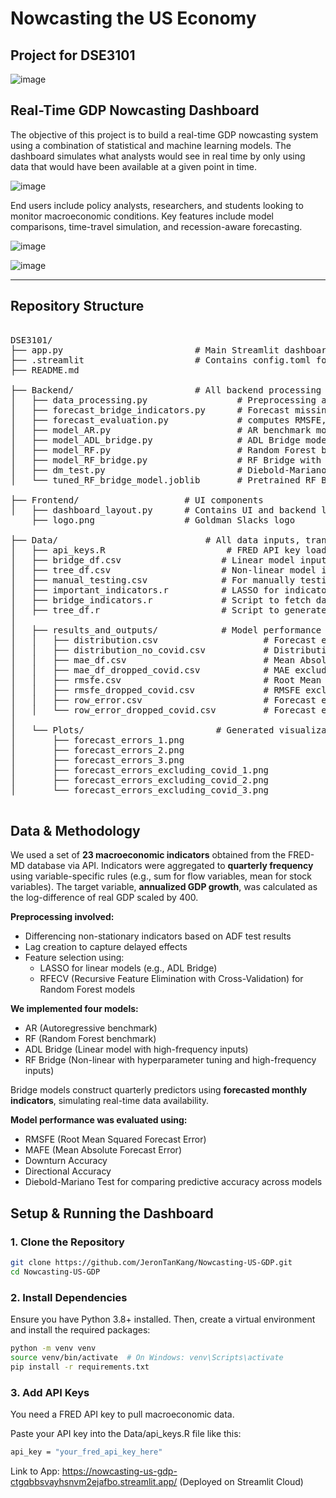 # Nowcasting the US Economy
## Project for DSE3101
![image](https://github.com/user-attachments/assets/459c00b8-4c09-434e-a159-74884583045b)
## Real-Time GDP Nowcasting Dashboard

The objective of this project is to build a real-time GDP nowcasting system using a combination of statistical and machine learning models. The dashboard simulates what analysts would see in real time by only using data that would have been available at a given point in time.

![image](https://github.com/user-attachments/assets/eeb944e4-2c68-4e32-a67e-f330de69f4d1)

End users include policy analysts, researchers, and students looking to monitor macroeconomic conditions. Key features include model comparisons, time-travel simulation, and recession-aware forecasting.

![image](https://github.com/user-attachments/assets/a2f03c09-c326-4409-975e-13cec490aa24)

![image](https://github.com/user-attachments/assets/62a513da-e855-4172-be31-99f9f3570912)

---

## Repository Structure
<pre>

DSE3101/
├── app.py                         # Main Streamlit dashboard entry point
├── .streamlit                     # Contains config.toml for dashboard theme layout
├── README.md

├── Backend/                       # All backend processing and forecasting logic
│   ├── data_processing.py                 # Preprocessing and differencing
│   ├── forecast_bridge_indicators.py      # Forecast missing monthly data
│   ├── forecast_evaluation.py             # computes RMSFE, MAFE, Skew and Kurtosis
│   ├── model_AR.py                        # AR benchmark model
│   ├── model_ADL_bridge.py                # ADL Bridge model
│   ├── model_RF.py                        # Random Forest benchmark model
│   ├── model_RF_bridge.py                 # RF Bridge with hyperparameter tuning
│   ├── dm_test.py                         # Diebold-Mariano test
│   └── tuned_RF_bridge_model.joblib       # Pretrained RF Bridge model

├── Frontend/                    # UI components
│   ├── dashboard_layout.py      # Contains UI and backend logic for each dashboard view
    ├── logo.png                 # Goldman Slacks logo
  
├── Data/                            # All data inputs, transformation scripts, and outputs
│   ├── api_keys.R                       # FRED API key loader
│   ├── bridge_df.csv                   # Linear model input
│   ├── tree_df.csv                     # Non-linear model input
│   ├── manual_testing.csv              # For manually testing 2024 out-of-sample
│   ├── important_indicators.r          # LASSO for indicator selection
│   ├── bridge_indicators.r             # Script to fetch data on indicators identified by LASSO + Intuition to generate bridge_df.csv
│   ├── tree_df.r                       # Script to generate tree_df
│
│   ├── results_and_outputs/            # Model performance metrics and evaluation results
│   │   ├── distribution.csv                    # Forecast error distribution (skew, kurtosis)
│   │   ├── distribution_no_covid.csv           # Distribution excluding COVID quarters
│   │   ├── mae_df.csv                          # Mean Absolute Forecast Error (full sample)
│   │   ├── mae_df_dropped_covid.csv            # MAE excluding COVID quarters
│   │   ├── rmsfe.csv                           # Root Mean Squared Forecast Error (full sample)
│   │   ├── rmsfe_dropped_covid.csv             # RMSFE excluding COVID quarters
│   │   ├── row_error.csv                       # Forecast errors (full sample)
│   │   └── row_error_dropped_covid.csv         # Forecast errors excluding COVID period
│
│   └── Plots/                         # Generated visualizations of forecast errors
│       ├── forecast_errors_1.png
│       ├── forecast_errors_2.png
│       ├── forecast_errors_3.png
│       ├── forecast_errors_excluding_covid_1.png
│       ├── forecast_errors_excluding_covid_2.png
│       └── forecast_errors_excluding_covid_3.png

</pre>

## Data & Methodology
We used a set of **23 macroeconomic indicators** obtained from the FRED-MD database via API. Indicators were aggregated to **quarterly frequency** using variable-specific rules (e.g., sum for flow variables, mean for stock variables). The target variable, **annualized GDP growth**, was calculated as the log-difference of real GDP scaled by 400.

**Preprocessing involved:**
- Differencing non-stationary indicators based on ADF test results  
- Lag creation to capture delayed effects  
- Feature selection using:
  - LASSO for linear models (e.g., ADL Bridge)  
  - RFECV (Recursive Feature Elimination with Cross-Validation) for Random Forest models

**We implemented four models:**
- AR (Autoregressive benchmark)  
- RF (Random Forest benchmark)  
- ADL Bridge (Linear model with high-frequency inputs)  
- RF Bridge (Non-linear with hyperparameter tuning and high-frequency inputs)

Bridge models construct quarterly predictors using **forecasted monthly indicators**, simulating real-time data availability.

**Model performance was evaluated using:**
- RMSFE (Root Mean Squared Forecast Error)  
- MAFE (Mean Absolute Forecast Error)  
- Downturn Accuracy  
- Directional Accuracy  
- Diebold-Mariano Test for comparing predictive accuracy across models
##  Setup & Running the Dashboard

### 1. Clone the Repository
```bash
git clone https://github.com/JeronTanKang/Nowcasting-US-GDP.git
cd Nowcasting-US-GDP
```

### 2. Install Dependencies
Ensure you have Python 3.8+ installed. Then, create a virtual environment and install the required packages:
```bash
python -m venv venv
source venv/bin/activate  # On Windows: venv\Scripts\activate
pip install -r requirements.txt
```

### 3. Add API Keys
You need a FRED API key to pull macroeconomic data.

Paste your API key into the Data/api_keys.R file like this:
```bash
api_key = "your_fred_api_key_here"
```

Link to App: https://nowcasting-us-gdp-ctgqbbsvayhsnvm2ejafbo.streamlit.app/ (Deployed on Streamlit Cloud)
